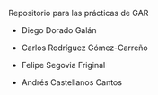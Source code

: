 Repositorio para las prácticas de GAR


- Diego Dorado Galán 

- Carlos Rodríguez Gómez-Carreño

- Felipe Segovia Friginal

- Andrés Castellanos Cantos
